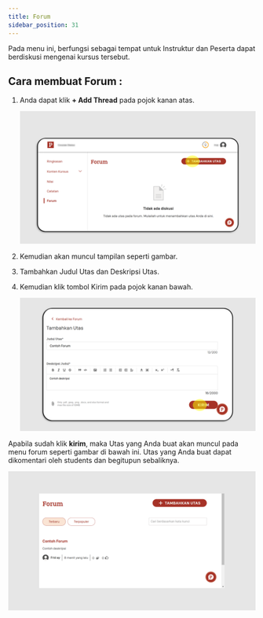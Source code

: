 ```yaml
---
title: Forum
sidebar_position: 31
---
```

Pada menu ini, berfungsi sebagai tempat untuk Instruktur dan Peserta dapat berdiskusi mengenai kursus tersebut. 

## **Cara membuat Forum :**

1. Anda dapat klik **+ Add Thread** pada pojok kanan atas.

   ![](/img/forum-skills_indo-1.png)
2. Kemudian akan muncul tampilan seperti gambar.
3. Tambahkan Judul Utas dan Deskripsi Utas.
4. Kemudian klik tombol Kirim pada pojok kanan bawah.

   ![](/img/forum-skills_indo-2.png)

Apabila sudah klik **kirim**, maka Utas yang Anda buat akan muncul pada menu forum seperti gambar di bawah ini. Utas yang Anda buat dapat dikomentari oleh students dan begitupun sebaliknya.

![](/img/forum-skills_indo-3.png)
